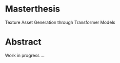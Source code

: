 # Masterthesis

Texture Asset Generation through Transformer Models

# Abstract

Work in progress ...